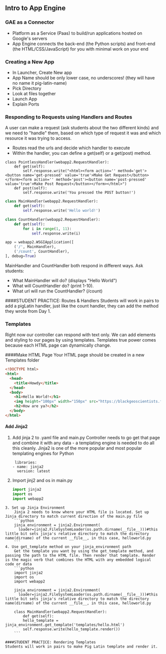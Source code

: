 ## Intro to App Engine

### GAE as a Connector
* Platform as a Service (Paas) to build/run applications hosted on Google's servers
* App Engine connects the back-end (the Python scripts) and front-end (the HTML/CSS/JavaScript) for you with minimal work on your end


### Creating a New App
* In Launcher, Create New app
* App Name should be only lower case, no underscores! (they will have no name it pig-latin-name)
* Pick Directory
* Look at files together
* Launch App
* Explain Ports

### Responding to Requests using Handlers and Routes
A user can make a request (ask students about the two different kinds) and we need to "handle" them, based on which type of request it was and which resource it was trying to access.

* Routes read the urls and decide which handler to execute
* Within the handler, you can define a get(self) or a get(post) method.

```
class PointlessHandler(webapp2.RequestHandler):
    def get(self):
        self.response.write("<html><form action='' method='get'><button name='get-pressed' value='true'>Make Get Request</button></form><form action='' method='post'><button name='post-pressed' value='true'>Make Post Request</button></form></html>")
    def post(self):
        self.response.write('You pressed the POST button!')
```

```python
class MainHandler(webapp2.RequestHandler):
    def get(self):
        self.response.write('Hello world!')

class CountHandler(webapp2.RequestHandler):
    def get(self):
        for i in range(1, 11):
            self.response.write(i)

app = webapp2.WSGIApplication([
    ('/', MainHandler),
    ('/count', CountHandler),
], debug=True)
```

MainHandler and CountHandler both respond in different ways. Ask students:
* What MainHandler will do? (displays "Hello World") 
* What will CountHandler do? (print 1-10). 
* What url will run the CountHandler? (/count)

####STUDENT PRACTICE: Routes & Handlers
Students will work in pairs to add a pigLatin handler, just like the count handler, they can add the method they wrote from Day 1.


### Templates
Right now our controller can respond with text only. We can add elements and styling to our pages by using templates. 
Templates true power comes because each HTML page can dynamically change.

####Make HTML Page
Your HTML page should be created in a new Templates folder
```html
<!DOCTYPE html>
<html>
  <head>
    <title>Howdy</title>
  </head>
  <body>
    <h1>Hello World!</h1>
    <img height="100px" width="150px" src="https://blackgeoscientists.files.wordpress.com/2014/06/helloworld.jpg" alt="A cute Pic of a Dude on the World">
    <h2>How are ya?</h2>
  </body>
</html>
```


#### Add Jinja2
1. Add jinja 2 to .yaml file and main.py
    Controller needs to go get that page and combine it with any data - a templating engine is needed to do all this cleanly.
    Jinja2 is one of the more popular and most popular templating engines for Python
    ```
     libraries:
    - name: jinja2
      version: latest
    ```

2. Import jinj2 and os in main.py

    ```python  
    import jinja2
    import os
    import webapp2
```
3. Set up Jinja Environment
    Jinja 2 needs to know where your HTML file is located. Set up Jinja directory to match current direction of the main.py file
    ```python
    jinja_environment = jinja2.Environment(
      loader=jinja2.FileSystemLoader(os.path.dirname(__file__)))#this little bit sets jinja's relative directory to match the directory name(dirname) of the current __file__, in this case, helloworld.py
    ```
4. Use get_template method on your jinja_environment path
    Get the template you want by using the get_template method, and passing the path to the HTML file. Then render that template. Render is the magic verb that combines the HTML with any embedded logical code or data
    ```python  
    import jinja2
    import os
    import webapp2
    
    jinja_environment = jinja2.Environment(
      loader=jinja2.FileSystemLoader(os.path.dirname(__file__)))#this little bit sets jinja's relative directory to match the directory name(dirname) of the current __file__, in this case, helloworld.py
    
    class MainHandler(webapp2.RequestHandler):
        def get(self):
        hello_template = jinja_environment.get_template('templates/hello.html')
        self.response.write(hello_template.render())
    ```

####STUDENT PRACTICE: Rendering Templates
Students will work in pairs to make Pig Latin template and render it.


